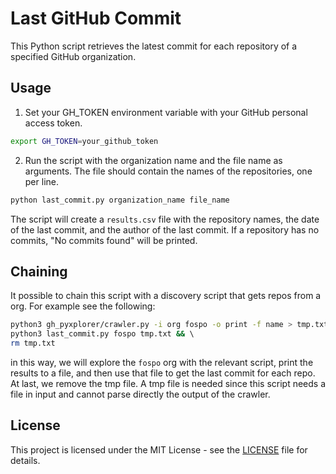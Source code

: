 # Last GitHub Commit
This Python script retrieves the latest commit for each repository of a specified GitHub organization.

## Usage
1. Set your GH_TOKEN environment variable with your GitHub personal access token.

```bash
export GH_TOKEN=your_github_token
```

2. Run the script with the organization name and the file name as arguments. The file should contain the names of the repositories, one per line.

```bash
python last_commit.py organization_name file_name
```

The script will create a `results.csv` file with the repository names, the date of the last commit, and the author of the last commit. If a repository has no commits, "No commits found" will be printed.

## Chaining
It possible to chain this script with a discovery script that gets repos from a org.
For example see the following:
    
```bash
python3 gh_pyxplorer/crawler.py -i org fospo -o print -f name > tmp.txt && \
python3 last_commit.py fospo tmp.txt && \ 
rm tmp.txt
```

in this way, we will explore the `fospo` org with the relevant script, print the results to a file, and then use that file to get the last commit for each repo. At last, we remove the tmp file.
A tmp file is needed since this script needs a file in input and cannot parse directly the output of the crawler.


## License
This project is licensed under the MIT License - see the [LICENSE](LICENSE) file for details.